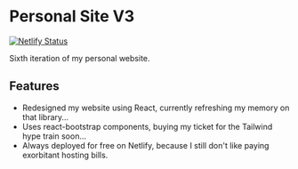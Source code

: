 # Personal Site V3

[![Netlify Status](https://api.netlify.com/api/v1/badges/338d0761-7330-4d35-9e39-7f824b8170d5/deploy-status)](https://app.netlify.com/sites/kidus-ca/deploys)

Sixth iteration of my personal website.

## Features

- Redesigned my website using React, currently refreshing my memory on that library...
- Uses react-bootstrap components, buying my ticket for the Tailwind hype train soon...
- Always deployed for free on Netlify, because I still don't like paying exorbitant hosting bills.

